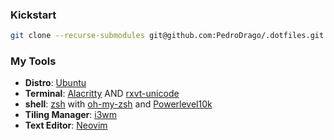 ### Kickstart
```bash
git clone --recurse-submodules git@github.com:PedroDrago/.dotfiles.git && cd .dotfiles && ./install

```

### My Tools
- **Distro**: [Ubuntu](https://ubuntu.com/)
- **Terminal**: [Alacritty](https://github.com/alacritty/alacritty) AND [rxvt-unicode](https://wiki.archlinux.org/title/rxvt-unicode)
- **shell**: [zsh](https://www.zsh.org/) with [oh-my-zsh](https://github.com/ohmyzsh/ohmyzsh) and [Powerlevel10k](https://github.com/romkatv/powerlevel10k)
- **Tiling Manager**: [i3wm](https://i3wm.org/)
- **Text Editor**: [Neovim](https://github.com/neovim/neovim)
